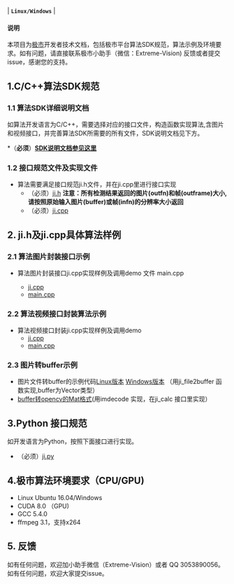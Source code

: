| **`Linux/Windows`**                               |




#### 说明

本项目为[极市](http://cvmart.net/)开发者技术文档，包括极市平台算法SDK规范，算法示例及环境要求。如有问题，请直接联系极市小助手（微信：Extreme-Vision)  反馈或者提交issue，感谢您的支持。




## 1.C/C++算法SDK规范

### 1.1 算法SDK详细说明文档

如算法开发语言为C/C++，需要选择对应的接口文件，构造函数实现算法,含图片和视频接口，并完善算法SDK所需要的所有文件，SDK说明文档见下方。

*（**必须**）**[SDK说明文档参见这里](./极市算法SDK说明文档V1.0(C&C++)_180911.md)**  



### 1.2 接口规范文件及实现文件

- 算法需要满足接口规范ji.h文件，并在ji.cpp里进行接口实现
  - （必须）[ji.h](./ji.h) **注意：所有检测结果返回的图片(outfn)和帧(outframe)大小,请按照原始输入图片(buffer)或帧(infn)的分辨率大小返回** 
  - （必须）[ji.cpp](./ji.cpp) 



## 2. ji.h及ji.cpp具体算法样例

### 2.1 算法图片封装接口示例

- 算法图片封装接口ji.cpp实现样例及调用demo 文件 main.cpp

  - [ji.cpp](./algorithm_sample(image)/ji.cpp)
  - [main.cpp](./algorithm_sample(image)/main.cpp) 



### 2.2 算法视频接口封装算法示例 

  - 算法视频接口封装ji.cpp实现样例及调用demo  
    - [ji.cpp](./algorithm_sample(video)/ji.cpp)
    - [main.cpp](./algorithm_sample(video)/main.cpp)



### 2.3 图片转buffer示例

   - 图片文件转buffer的示例代码[Linux版本](./convert_File2Buffer/linux/ji_util.h)   [Windows版本](./convert_File2Buffer/windows/ji_util.h) （用ji_file2buffer 函数实现,buffer为Vector类型）
   - [buffer转opencv的Mat格式](./convert_Buffer2Mat/ji_sample_mat.cpp)(用imdecode 实现，在ji_calc 接口里实现）



## 3.Python 接口规范

如开发语言为Python，按照下面接口进行实现。

* （必须）[ji.py](./ji.py)  



## 4.极市算法环境要求（CPU/GPU)

* Linux Ubuntu 16.04/Windows
* CUDA 8.0 （GPU)
* GCC 5.4.0
* ffmpeg 3.1，支持x264



## 5. 反馈

如有任何问题，欢迎加小助手微信（Extreme-Vision）或者 QQ 3053890056。如有任何问题，欢迎大家提交issue。
